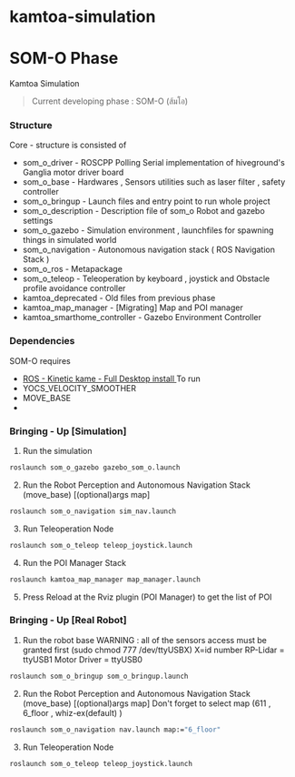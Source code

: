 # kamtoa-simulation
# SOM-O Phase

Kamtoa Simulation
> Current developing phase : SOM-O (ส้มโอ)


### Structure 
Core - structure is consisted of 

* som_o_driver - ROSCPP Polling Serial implementation of hiveground's Ganglia motor driver board
* som_o_base  -  Hardwares , Sensors utilities such as laser filter , safety controller 
* som_o_bringup - Launch files and entry point to run whole project 
* som_o_description - Description file of som_o Robot and gazebo settings
* som_o_gazebo - Simulation environment , launchfiles for spawning things in simulated world 
* som_o_navigation - Autonomous navigation stack ( ROS Navigation Stack ) 
* som_o_ros - Metapackage 
* som_o_teleop - Teleoperation by keyboard , joystick and Obstacle profile avoidance controller 
* kamtoa_deprecated - Old files from previous phase 
* kamtoa_map_manager - [Migrating] Map and POI manager
* kamtoa_smarthome_controller - Gazebo Environment Controller 


### Dependencies
SOM-O requires 
* [ROS - Kinetic kame - Full Desktop install ](http://wiki.ros.org/kinetic/Installation/Ubuntu) To run
* YOCS_VELOCITY_SMOOTHER 
* MOVE_BASE
* 

### Bringing - Up [Simulation]
1. Run the simulation 
```sh
roslaunch som_o_gazebo gazebo_som_o.launch
```
2. Run the Robot Perception and Autonomous Navigation Stack (move_base) [(optional)args map]
```sh
roslaunch som_o_navigation sim_nav.launch
```
3. Run Teleoperation Node 
```sh
roslaunch som_o_teleop teleop_joystick.launch 
```
4. Run the POI Manager Stack 
```sh
roslaunch kamtoa_map_manager map_manager.launch 
```
5. Press Reload at the Rviz plugin (POI Manager) to get the list of POI

### Bringing - Up [Real Robot]
1. Run the robot base 
WARNING : all of the sensors access must be granted first (sudo chmod 777 /dev/ttyUSBX) X=id number
RP-Lidar = ttyUSB1
Motor Driver = ttyUSB0
```sh
roslaunch som_o_bringup som_o_bringup.launch 
```
2. Run the Robot Perception and Autonomous Navigation Stack (move_base) [(optional)args map]
Don't forget to select map (611 , 6_floor , whiz-ex(default) )
```sh
roslaunch som_o_navigation nav.launch map:="6_floor"
```
3. Run Teleoperation Node 
```sh
roslaunch som_o_teleop teleop_joystick.launch 
```
